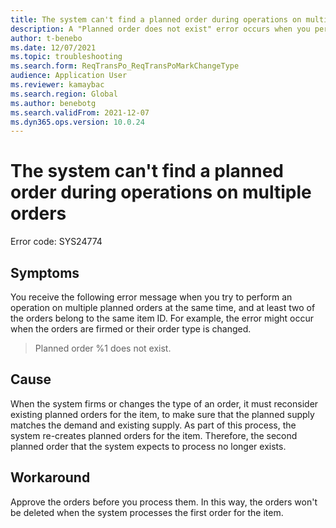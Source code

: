 ```yaml
---
title: The system can't find a planned order during operations on multiple orders
description: A "Planned order does not exist" error occurs when you perform operations on multiple planned orders, and at least two orders belong to the same item ID.
author: t-benebo
ms.date: 12/07/2021
ms.topic: troubleshooting
ms.search.form: ReqTransPo_ReqTransPoMarkChangeType
audience: Application User
ms.reviewer: kamaybac
ms.search.region: Global
ms.author: benebotg
ms.search.validFrom: 2021-12-07
ms.dyn365.ops.version: 10.0.24
---
```


# The system can't find a planned order during operations on multiple orders

Error code: SYS24774

## Symptoms

You receive the following error message when you try to perform an operation on multiple planned orders at the same time, and at least two of the orders belong to the same item ID. For example, the error might occur when the orders are firmed or their order type is changed.

> Planned order %1 does not exist.

## Cause

When the system firms or changes the type of an order, it must reconsider existing planned orders for the item, to make sure that the planned supply matches the demand and existing supply. As part of this process, the system re-creates planned orders for the item. Therefore, the second planned order that the system expects to process no longer exists.

## Workaround

Approve the orders before you process them. In this way, the orders won't be deleted when the system processes the first order for the item.
